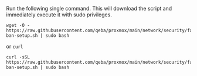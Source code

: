 Run the following single command. This will download the script and immediately execute it with sudo privileges.
```
wget -O - https://raw.githubusercontent.com/qeba/proxmox/main/network/security/fail-ban-setup.sh | sudo bash
```

or `curl`

```
curl -sSL https://raw.githubusercontent.com/qeba/proxmox/main/network/security/fail-ban-setup.sh | sudo bash
```